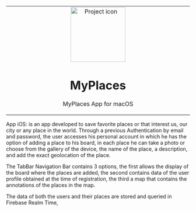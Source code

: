 <table align="center"><tr><td align="center" width="9999">
<img src="https://user-images.githubusercontent.com/10947013/57033303-e19d2f80-6c4c-11e9-8548-8afa9d734957.png" align="center" width="150" alt="Project icon">

# MyPlaces

MyPlaces App for macOS
</td></tr></table>

App iOS: is an app developed to save favorite places or that interest us, our city or any place in the world.
Through a previous Authentication by email and password, the user accesses his personal account in which he has the option of adding a place to his board, in each place he can take a photo or choose from the gallery of the device, the name of the place, a description, and add the exact geolocation of the place.

The TabBar Navigation Bar contains 3 options, the first allows the display of the board where the places are added, the second contains data of the user profile obtained at the time of registration, the third a map that contains the annotations of the places in the map.

The data of both the users and their places are stored and queried in Firebase Realm Time,

  
  
